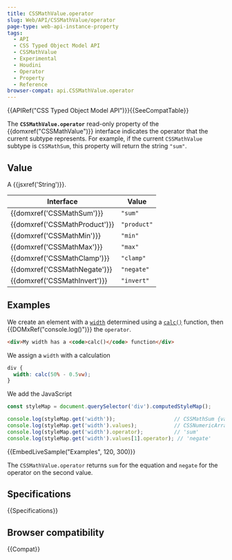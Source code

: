 ```yaml
---
title: CSSMathValue.operator
slug: Web/API/CSSMathValue/operator
page-type: web-api-instance-property
tags:
  - API
  - CSS Typed Object Model API
  - CSSMathValue
  - Experimental
  - Houdini
  - Operator
  - Property
  - Reference
browser-compat: api.CSSMathValue.operator
---
```

{{APIRef("CSS Typed Object Model API")}}{{SeeCompatTable}}

The **`CSSMathValue.operator`** read-only
property of the {{domxref("CSSMathValue")}} interface indicates the operator that the
current subtype represents. For example, if the current `CSSMathValue`
subtype is `CSSMathSum`, this property will return the string
`"sum"`.

## Value

A {{jsxref('String')}}.

| Interface                         | Value       |
|-----------------------------------| ----------- |
| {{domxref('CSSMathSum')}}         | `"sum"`     |
| {{domxref('CSSMathProduct')}}     | `"product"` |
| {{domxref('CSSMathMin')}}         | `"min"`     |
| {{domxref('CSSMathMax')}}         | `"max"`     |
| {{domxref('CSSMathClamp')}}     | `"clamp"`   |
| {{domxref('CSSMathNegate')}}      | `"negate"`  |
| {{domxref('CSSMathInvert')}}      | `"invert"`  |

## Examples

We create an element with a [`width`](/en-US/docs/Web/CSS/width)
determined using a [`calc()`](/en-US/docs/Web/CSS/calc) function,
then {{DOMxRef("console.log()")}} the
`operator`.

```html
<div>My width has a <code>calc()</code> function</div>
```

We assign a `width` with a calculation

```css
div {
  width: calc(50% - 0.5vw);
}
```

We add the JavaScript

```js
const styleMap = document.querySelector('div').computedStyleMap();

console.log(styleMap.get('width'));                   // CSSMathSum {values: CSSNumericArray, operator: "sum"}
console.log(styleMap.get('width').values);            // CSSNumericArray {0: CSSUnitValue, 1: CSSMathNegate, length: 2}
console.log(styleMap.get('width').operator);          // 'sum'
console.log(styleMap.get('width').values[1].operator); // 'negate'
```

{{EmbedLiveSample("Examples", 120, 300)}}

The `CSSMathValue.operator` returns `sum` for the equation and
`negate` for the operator on the second value.

## Specifications

{{Specifications}}

## Browser compatibility

{{Compat}}
